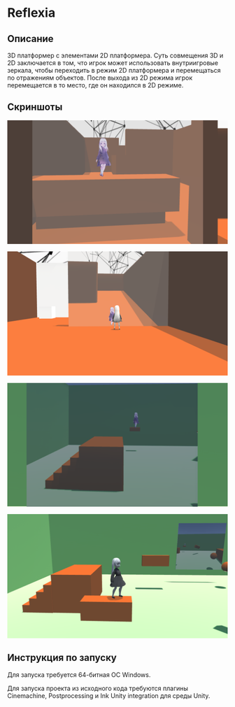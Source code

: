 # Reflexia
## Описание
3D платформер с элементами 2D платформера. Суть совмещения 3D и 2D заключается в том, что игрок может использовать внутриигровые зеркала, чтобы переходить в режим 2D платформера и перемещаться по отражениям объектов. После выхода из 2D режима игрок перемещается в то место, где он находился в 2D режиме. 
## Скриншоты
![Вид при активации 2D режима](/screenshots/screenshot1.png?raw=true)

![Внутриигровое зеркало](/screenshots/screenshot2.png?raw=true)

![Перемещение в 2D режиме](/screenshots/screenshot3.png?raw=true)

![Местоположение игрока после выхода из 2D режима](/screenshots/screenshot4.png?raw=true)

## Инструкция по запуску
Для запуска требуется 64-битная ОС Windows.

Для запуска проекта из исходного кода требуются плагины Cinemachine, Postprocessing и Ink Unity integration для среды Unity.